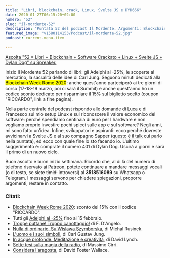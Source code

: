 ```yaml
---
title: "Libri, blockchain, crack, Linux, Svelte JS e DYD666"
date: 2020-01-27T06:15:20+02:00
numero: "52"
slug: "il-mordente-52"
description: "Puntata 52 del podcast Il Mordente. Argomenti: Blockchain Week Rome 2020, Svelte JS, Linux, Libri, Carlo Jung, Dylan Dog. Autore: Riccardo Palombo."
featured_image: "v1580114153/Podcast/il-mordente-52.jpg"
podcast: current-menu-item

---
```


<a rel="nofollow noopener" class="spreaker-player" href="https://www.spreaker.com/episode/22087853" data-resource="episode_id=22087853" data-width="100%" data-height="200px" data-theme="light" data-playlist="false" data-playlist-continuous="false" data-autoplay="false" data-live-autoplay="false" data-chapters-image="true" data-episode-image-position="right" data-hide-logo="false" data-hide-likes="false" data-hide-comments="false" data-hide-sharing="false" data-hide-download="true">Ascolta "52 = Libri + Blockchain + Software Crackato + Linux + Svelte JS + Dylan Dog" su Spreaker.</a>

Inizio Il Mordente 52 parlando di libri: gli Adelphi al -25%, le scoperte al mercatino, la sacralità delle idee di Carl Jung. Seguono minuti dedicati alla <mark>Blockchain Week Rome 2020</mark>: anche quest'anno parteciperò ai tre giorni di corso (17-18-19 marzo, poi ci sarà il Summit) e anche quest'anno ho un codice sconto dedicato per risparmiare il 15% sul biglietto scelto (coupon "RICCARDO", link a fine pagina).

Nella parte centrale del podcast rispondo alle domande di Luca e di Francesco sul mio setup Linux e sul riconoscere il valore economico del software: perché spendiamo centinaia di euro per l'hardware e non vogliamo proprio investire pochi spicci sulle app e sul software? Negli anni, mi sono fatto un'idea. Infine, sviluppatori e aspiranti: ecco perché dovreste avvicinarvi a Svelte JS e al suo compagno Sapper (<a href="https://youtu.be/AdNJ3fydeao" target="_blank" rel="nofollow noopener" title="Rethinking reactivity su YouTube">questo è il talk</a> cui parlo nella puntata), ed ecco con quale fine lo sto facendo io. L'ultimo suggerimento è: comprate il numero 401 di Dylan Dog. Uscirà a giorni e sarà il primo di un nuovo ciclo.
 
Buon ascolto e buon inizio settimana. Ricordo che, al di là del numero di telefono riservato ai [Patreon](/supporter/ "Diventa supporter"), potete continuare a mandare messaggi vocali (o di testo, se siete ~~timidi~~ introversi) al <strong>3518516089</strong> su Whatsapp o Telegram. I messaggi servono per chiedere spiegazioni, proporre argomenti, restare in contatto.

### Citati:
<ul>
<li><a href="https://www.blockchainweekrome.com/" target="_blank" rel="nofollow noopener" title="Vedi i corsi Blockchain Week Rome 2020">Blockchain Week Rome 2020</a>: sconto del 15% con il codice "RICCARDO".</li>
<li>Tutti gli <a href="https://amzn.to/3ahFEvm" target="_blank" rel="nofollow noopener" title="Vedi gli Adelphi al -25%">Adelphi al -25%</a> fino al 15 febbraio.</li>

<li><a href="https://amzn.to/31iTk5q" target="_blank" rel="nofollow noopener" title="Vedi il libro Troppe puttane! Troppo canottaggio! Da Balzac a Proust, consigli ai giovani scrittori dai maestri della letteratura francese.">Troppe puttane! Troppo canottaggio!</a> di F. D'Angelo.</li>
<li><a href="https://amzn.to/3aARiBL" target="_blank" rel="nofollow noopener" title="Vedi il libro Nulla di ordinario">Nulla di ordinario. Su Wislawa Szymborska</a>, di Michal Rusinek.</li>
<li><a href="https://amzn.to/35Ck6WM" target="_blank" rel="nofollow noopener" title="Vedi il libro L'uomo e i suoi singoli">L'uomo e i suoi simboli</a>, di Carl Gustav Jung.</li>
<li><a href="https://amzn.to/37ostY0" target="_blank" rel="nofollow noopener" title="Vedi il libro In acque profonde. Meditazione e creatività">In acque profonde. Meditazione e creatività</a>, di David Lynch.</li>
<li><a href="https://amzn.to/2tuTfzb" target="_blank" rel="nofollow noopener" title="Vedi il libro Sette tesi sulla magia della radio">Sette tesi sulla magia della radio</a>, di Massimo Cirri.</li>
<li><a href="https://amzn.to/2Fy51es" target="_blank" rel="nofollow noopener" title="Vedi il libro Considera l'aragosta">Considera l'aragosta</a>, di David Foster Wallace.</li>
</ul>
